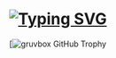 # [![Typing SVG](https://readme-typing-svg.demolab.com?font=palatino&pause=1000&color=3C28FF&background=66FF0000&width=435&lines=Whatever+is+popular+is+wrong)](https://git.io/typing-svg)

[![gruvbox GitHub Trophy](https://github-profile-trophy.vercel.app/?Gh0st0fg0nz0=ryo-ma&theme=gruvbox)
